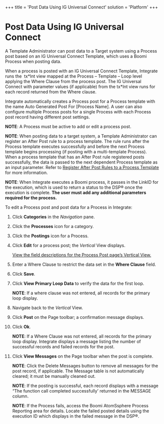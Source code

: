 +++
title = 'Post Data Using IG Universal Connect'
solution = 'Platform'
+++

# Post Data Using IG Universal Connect

A Template Administrator can post data to a Target system using a
Process post based on an IG Universal Connect Template, which uses a
Boomi Process when posting data.

When a process is posted with an IG Universal Connect Template,
Integrate runs the  tx\*Int view mapped at the Process – Template – Loop
level applying the Where Clause from the process post. The IG Universal
Connect with parameter values (if applicable) from the tx\*Int view runs
for each record returned from the Where clause.

Integrate automatically creates a Process post for a Process template
with the name Auto Generated Post For \[Process Name\]. A user can also
configure multiple Process posts for a single Process with each Process
post record having different post settings.

<span style="font-weight: bold;">NOTE</span>: A Process must be active
to add or edit a process post.

<span style="font-weight: bold;">NOTE</span>: When posting data to a
target system, a Template Administrator can register an After Post rule
to a process template. The rule runs after the Process template executes
successfully and before the next Process template begins processing (if
posting with a multi-template Process). When a process template that has
an After Post rule registered posts successfully, the data is passed to
the next dependent Process template as an input parameter. Refer to
[Register After Post Rules to a Process
Template](../Integrate/Use_Cases/Register_After_Post_Rules_to_a_Process_Template_Overview.htm)
for more information.

**NOTE**: When Integrate executes a Boomi process, it passes in the
LinkID for the execution, which is used to return a status to the DSP®
once the execution is complete. **The user must add any additional
parameters required for the process.**

To edit a Process post and post data for a Process in Integrate:  

1.  Click <span style="font-weight: bold;">Categories</span> in the
    <span style="font-style: italic;">Navigation</span> pane.

2.  Click the <span style="font-weight: bold;">Processes</span> icon for
    a category.

3.  Click the <span style="font-weight: bold;">Postings</span> icon for
    a Process.

4.  Click <span style="font-weight: bold;">Edit</span> for a process
    post; the <span style="font-style: italic;">Vertical</span> View
    displays.
    
    [View the field descriptions for the Process Post page’s Vertical
    View.](../Integrate/Page_Desc/Process_Post_H.htm#Process_Post_V_All_Tabs)

5.  Enter a Where Clause to restrict the data set in the
    <span style="font-weight: bold;">Where Clause</span> field.

6.  Click <span style="font-weight: bold;">Save</span>.

7.  Click <span style="font-weight: bold;">View Primary Loop Data</span>
    to verify the data for the first loop.
    
    <span style="font-weight: bold;">NOTE</span>: If a where clause was
    not entered, all records for the primary loop display.

8.  Navigate back to the
    <span style="font-style: italic;">Vertical</span> View.

9.  Click <span style="font-weight: bold;">Post</span> on the Page
    toolbar; a confirmation message displays.

10. Click <span style="font-weight: bold;">Ok</span>.
    
    <span style="font-weight: bold;">NOTE</span>: If a Where Clause was
    not entered, all records for the primary loop display. Integrate
    displays a message listing the number of successful records and
    failed records for the post.

11. Click <span style="font-weight: bold;">View Messages</span> on the
    Page toolbar when the post is complete.
    
    <span style="font-weight: bold;">NOTE</span>: Click the Delete
    Messages button to remove all messages for the post record, if
    applicable. The Message table is not automatically cleared; it must
    be manually cleaned out.
    
    <span style="font-weight: bold;">NOTE</span>: If the posting is
    successful, each record displays with a message “The function call
    completed successfully’ returned in the MESSAGE column.
    
    **NOTE**: If the Process fails, access the Boomi AtomSsphere Process
    Reporting area for details. Locate the failed posted details using
    the execution ID which displays in the failed message in the DSP®.
